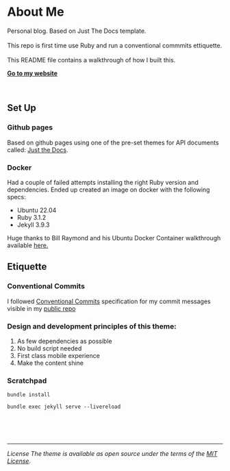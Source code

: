 <br><br>
<p align="center">
    <h1 align="left">About Me</h1>
    <p align="left">Personal blog. Based on Just The Docs template. <br><br> This repo is first time use Ruby and run a conventional commmits ettiquette. <br><br> This README file contains a walkthrough of how I built this. 
    <br></p>
    <p align="left"><strong><a href="jotavea.com/">Go to my website</a></strong></p>
    <br>
</p>

## Set Up

### Github pages 
Based on github pages using one of the pre-set themes for API documents called: [Just the Docs].

### Docker

Had a couple of failed attempts installing the right Ruby version and dependencies. Ended up created an image on docker with the following specs: 

- Ubuntu 22.04
- Ruby 3.1.2
- Jekyll 3.9.3

Huge thanks to Bill Raymond and his Ubuntu Docker Container walkthrough available <a href="https://youtu.be/zijOXpZzdvs?si=7wU536lC2XoEiX26">here.</a></strong></p>

## Etiquette 

### Conventional Commits 

I followed [Conventional Commits] specification for my commit messages visible in my [public repo]

### Design and development principles of this theme:

1. As few dependencies as possible
2. No build script needed
3. First class mobile experience
4. Make the content shine

### Scratchpad
```bundle install```
<br>

```bundle exec jekyll serve --livereload```

<br>
<br>
<br>



---

_License_
_The theme is available as open source under the terms of the [MIT License](http://opensource.org/licenses/MIT)._



[Just the Docs]: https://just-the-docs.com
[Conventional Commits]: https://www.conventionalcommits.org/en/v1.0.0/
[public repo]: https://github.com/georgevelasco/about_me/actions